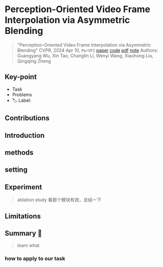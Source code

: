 # Perception-Oriented Video Frame Interpolation via Asymmetric Blending

> "Perception-Oriented Video Frame Interpolation via Asymmetric Blending" CVPR, 2024 Apr 10, `PerVFI`
> [paper](http://arxiv.org/abs/2404.06692v1) [code](https://github.com/mulns/PerVFI) [pdf](./2024_04_CVPR_Perception-Oriented-Video-Frame-Interpolation-via-Asymmetric-Blending.pdf) [note](./2024_04_CVPR_Perception-Oriented-Video-Frame-Interpolation-via-Asymmetric-Blending_Note.md)
> Authors: Guangyang Wu, Xin Tao, Changlin Li, Wenyi Wang, Xiaohong Liu, Qingqing Zheng

## Key-point

- Task
- Problems
- :label: Label:

## Contributions

## Introduction

## methods

## setting

## Experiment

> ablation study 看那个模块有效，总结一下

## Limitations

## Summary :star2:

> learn what

### how to apply to our task

